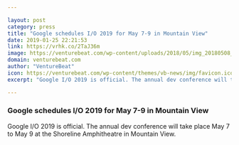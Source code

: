 ```yaml
---

layout: post
category: press
title: "Google schedules I/O 2019 for May 7-9 in Mountain View"
date: 2019-01-25 22:21:53
link: https://vrhk.co/2TaJ36m
image: https://venturebeat.com/wp-content/uploads/2018/05/img_20180508_102250.jpg?w=1200&strip=all
domain: venturebeat.com
author: "VentureBeat"
icon: https://venturebeat.com/wp-content/themes/vb-news/img/favicon.ico
excerpt: "Google I/O 2019 is official. The annual dev conference will take place May 7 to May 9 at the Shoreline Amphitheatre in Mountain View."

---
```


### Google schedules I/O 2019 for May 7-9 in Mountain View

Google I/O 2019 is official. The annual dev conference will take place May 7 to May 9 at the Shoreline Amphitheatre in Mountain View.